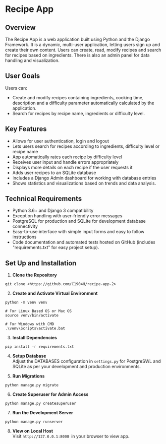 # Recipe App

## Overview

The Recipe App is a web application built using Python and the Django Framework. It is a dynamic, multi-user application, letting users sign up and create their own content. Users can create, read, modify recipes and search for recipes based on ingredients. There is also an admin panel for data handling and visualization.

## User Goals
Users can:
- Create and modify recipes containing ingredients, cooking time, description and a difficulty parameter automatically calculated by the application.
- Search for recipes by recipe name, ingredients or difficulty level.

## Key Features
- Allows for user authentication, login and logout
- Lets users search for recipes according to ingredients, difficulty level or recipe name
- App automatically rates each recipe by difficulty level
- Receives user input and handle errors appropriately
- Displays more details on each recipe if the user requests it
- Adds user recipes to an SQLite database
- Includes a Django Admin dashboard for working with database entries
- Shows statistics and visualizations based on trends and data analysis.

## Technical Requirements
- Python 3.6+ and Django 3 compatibility
- Exception handling with user-friendly error messages
- PostgreSQL for production and SQLite for development database connectivity
- Easy-to-use interface with simple input forms and easy to follow instructions
- Code documentation and automated tests hosted on GitHub (includes "requirements.txt" for easy project setup).

## Set Up and Installation
1. **Clone the Repository**
```
git clone <https://github.com/C1904H/recipe-app-2>
```

2. **Create and Activate Virtual Environment**  
```
python -m venv venv

# For Linux Based OS or Mac OS
source venv/bin/activate

# For Windows with CMD
.\venv\Scripts\activate.bat
```

3. **Install Dependencies**
```
pip install -r requirements.txt
```

4. **Setup Database**  
Adjust the DATABASES configuration in `settings.py` for PostgreSWL and SQLite as per your development and production environments.

5. **Run Migrations**
```
python manage.py migrate
```

6. **Create Superuser for Admin Access**
```
python manage.py createsuperuser
```

7. **Run the Development Server**
```
python manage.py runserver
```

8. **View on Local Host**  
Visit `http://127.0.0.1:8000 `in your browser to view app.